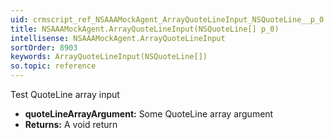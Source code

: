 ```yaml
---
uid: crmscript_ref_NSAAAMockAgent_ArrayQuoteLineInput_NSQuoteLine__p_0
title: NSAAAMockAgent.ArrayQuoteLineInput(NSQuoteLine[] p_0)
intellisense: NSAAAMockAgent.ArrayQuoteLineInput
sortOrder: 8903
keywords: ArrayQuoteLineInput(NSQuoteLine[])
so.topic: reference
---
```



Test QuoteLine array input



* **quoteLineArrayArgument:** Some QuoteLine array argument
* **Returns:** A void return


